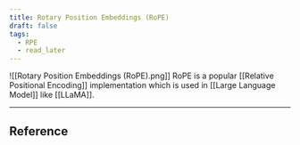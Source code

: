 ```yaml
---
title: Rotary Position Embeddings (RoPE)
draft: false
tags:
  - RPE
  - read_later
---
```

![[Rotary Position Embeddings (RoPE).png]]
RoPE is a popular [[Relative Positional Encoding]] implementation which is used in [[Large Language Model]] like [[LLaMA]].




---
## Reference

